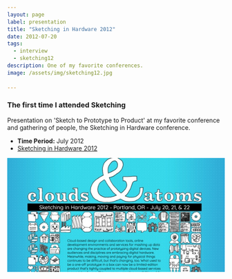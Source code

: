 ```yaml
---
layout: page
label: presentation
title: "Sketching in Hardware 2012"
date: 2012-07-20
tags:
  - interview
  - sketching12
description: One of my favorite conferences. 
image: /assets/img/sketching12.jpg

---
```


### The first time I attended Sketching 

Presentation on 'Sketch to Prototype to Product' at my favorite conference and gathering of people, the Sketching in Hardware conference.

+ **Time Period:** July 2012
+ [Sketching in Hardware 2012](http://sketching-in-hardware.com/2012/)
<a href="/assets/img/sketching12.jpg" data-fancybox="gallery" data-caption="">
  <img src="/assets/img/sketching12.jpg" alt="" />
</a>
